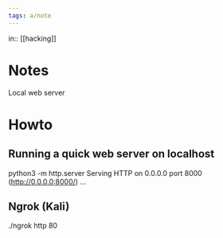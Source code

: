 ```yaml
---
tags: a/note
---
```

in:: [[hacking]]

# Notes
Local web server

# Howto
## Running a quick web server on localhost
python3 -m http.server
Serving HTTP on 0.0.0.0 port 8000 (http://0.0.0.0:8000/) ...

## Ngrok (Kali)
./ngrok http 80

